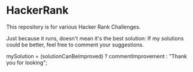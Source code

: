 # HackerRank

This repository is for various Hacker Rank Challenges. 

Just because it runs, doesn't mean it's the best solution:
If my solutions could be better, feel free to comment your suggestions. 

mySolution = (solutionCanBeImproved) ? commentImprovement : "Thank you for looking";
